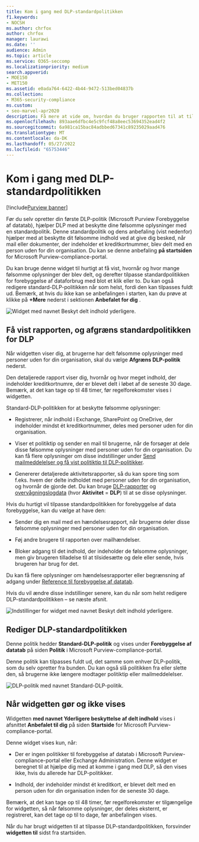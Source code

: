 ```yaml
---
title: Kom i gang med DLP-standardpolitikken
f1.keywords:
- NOCSH
ms.author: chrfox
author: chrfox
manager: laurawi
ms.date: ''
audience: Admin
ms.topic: article
ms.service: O365-seccomp
ms.localizationpriority: medium
search.appverid:
- MOE150
- MET150
ms.assetid: e0ada764-6422-4b44-9472-513bed04837b
ms.collection:
- M365-security-compliance
ms.custom:
- seo-marvel-apr2020
description: Få mere at vide om, hvordan du bruger rapporten til at tilpasse din organisations standardpolitik til forebyggelse af datatab .
ms.openlocfilehash: 893aae6dfbc4e5c9fcf48a8eec53694352ead4f2
ms.sourcegitcommit: 6a981ca15bac84adbbed67341c89235029aad476
ms.translationtype: MT
ms.contentlocale: da-DK
ms.lasthandoff: 05/27/2022
ms.locfileid: "65753446"
---
```

# <a name="get-started-with-the-default-dlp-policy"></a>Kom i gang med DLP-standardpolitikken

[!include[Purview banner](../includes/purview-rebrand-banner.md)]

Før du selv opretter din første DLP-politik (Microsoft Purview Forebyggelse af datatab), hjælper DLP med at beskytte dine følsomme oplysninger med en standardpolitik. Denne standardpolitik og dens anbefaling (vist nedenfor) hjælper med at beskytte dit følsomme indhold ved at give dig besked, når mail eller dokumenter, der indeholder et kreditkortnummer, blev delt med en person uden for din organisation. Du kan se denne anbefaling **på startsiden** for Microsoft Purview-compliance-portal. 
  
Du kan bruge denne widget til hurtigt at få vist, hvornår og hvor mange følsomme oplysninger der blev delt, og derefter tilpasse standardpolitikken for forebyggelse af dataforbrug med blot et klik eller to. Du kan også redigere standard-DLP-politikken når som helst, fordi den kan tilpasses fuldt ud. Bemærk, at hvis du ikke kan se anbefalingen i starten, kan du prøve at klikke på **+Mere** nederst i sektionen **Anbefalet for dig** . 
  
![Widget med navnet Beskyt delt indhold yderligere.](../media/2bae6dbc-cc92-4f35-b54c-c36e60226b5b.png)
  
## <a name="view-the-report-and-refine-the-default-dlp-policy"></a>Få vist rapporten, og afgræns standardpolitikken for DLP

Når widgetten viser dig, at brugerne har delt følsomme oplysninger med personer uden for din organisation, skal du vælge **Afgræns DLP-politik** nederst. 
  
Den detaljerede rapport viser dig, hvornår og hvor meget indhold, der indeholder kreditkortnumre, der er blevet delt i løbet af de seneste 30 dage. Bemærk, at det kan tage op til 48 timer, før regelforekomster vises i widgetten.
  
Standard-DLP-politikken for at beskytte følsomme oplysninger:
  
- Registrerer, når indhold i Exchange, SharePoint og OneDrive, der indeholder mindst ét kreditkortnummer, deles med personer uden for din organisation.
    
- Viser et politiktip og sender en mail til brugerne, når de forsøger at dele disse følsomme oplysninger med personer uden for din organisation. Du kan få flere oplysninger om disse indstillinger under [Send mailmeddelelser og få vist politiktip til DLP-politikker](use-notifications-and-policy-tips.md).
    
- Genererer detaljerede aktivitetsrapporter, så du kan spore ting som f.eks. hvem der delte indholdet med personer uden for din organisation, og hvornår de gjorde det. Du kan bruge [DLP-rapporter](view-the-dlp-reports.md) og [overvågningslogdata](search-the-audit-log-in-security-and-compliance.md) (hvor **Aktivitet** = **DLP**) til at se disse oplysninger.
    
Hvis du hurtigt vil tilpasse standardpolitikken for forebyggelse af data forebyggelse, kan du vælge at have den:
  
- Sender dig en mail med en hændelsesrapport, når brugerne deler disse følsomme oplysninger med personer uden for din organisation.
    
- Føj andre brugere til rapporten over mailhændelser.
    
- Bloker adgang til det indhold, der indeholder de følsomme oplysninger, men giv brugeren tilladelse til at tilsidesætte og dele eller sende, hvis brugeren har brug for det.
    
Du kan få flere oplysninger om hændelsesrapporter eller begrænsning af adgang under [Reference til forebyggelse af datatab](data-loss-prevention-policies.md).
  
Hvis du vil ændre disse indstillinger senere, kan du når som helst redigere DLP-standardpolitikken – se næste afsnit.
  
![Indstillinger for widget med navnet Beskyt delt indhold yderligere.](../media/dad30a84-2715-4c0a-a5c5-44d85492363e.png)
  
## <a name="edit-the-default-dlp-policy"></a>Rediger DLP-standardpolitikken

Denne politik hedder **Standard-DLP-politik** og vises under **Forebyggelse af datatab** på siden **Politik** i Microsoft Purview-compliance-portal. 
  
Denne politik kan tilpasses fuldt ud, det samme som enhver DLP-politik, som du selv opretter fra bunden. Du kan også slå politikken fra eller slette den, så brugerne ikke længere modtager politiktip eller mailmeddelelser.
  
![DLP-politik med navnet Standard-DLP-politik.](../media/260731e8-4d57-4c98-abec-07b052ec48d5.png)
  
## <a name="when-the-widget-does-and-does-not-appear"></a>Når widgetten gør og ikke vises

Widgetten **med navnet Yderligere beskyttelse af delt indhold** vises i afsnittet **Anbefalet til dig** på siden **Startside** for Microsoft Purview-compliance-portal. 
  
Denne widget vises kun, når:
  
- Der er ingen politikker til forebyggelse af datatab i Microsoft Purview-compliance-portal eller Exchange Administration. Denne widget er beregnet til at hjælpe dig med at komme i gang med DLP, så den vises ikke, hvis du allerede har DLP-politikker.
    
- Indhold, der indeholder mindst ét kreditkort, er blevet delt med en person uden for din organisation inden for de seneste 30 dage.
    
Bemærk, at det kan tage op til 48 timer, før regelforekomster er tilgængelige for widgetten, så når følsomme oplysninger, der deles eksternt, er registreret, kan det tage op til to dage, før anbefalingen vises.
  
Når du har brugt widgetten til at tilpasse DLP-standardpolitikken, forsvinder **widgetten til** sidst fra startsiden. 
  

